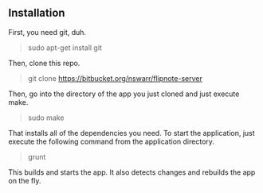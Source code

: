 Installation
------------
First, you need git, duh.

> sudo apt-get install git

Then, clone this repo.

> git clone https://bitbucket.org/nswarr/flipnote-server

Then, go into the directory of the app you just cloned and just execute make.

> sudo make

That installs all of the dependencies you need.  To start the application, just execute the following command from the application directory.

> grunt

This builds and starts the app.  It also detects changes and rebuilds the app on the fly.